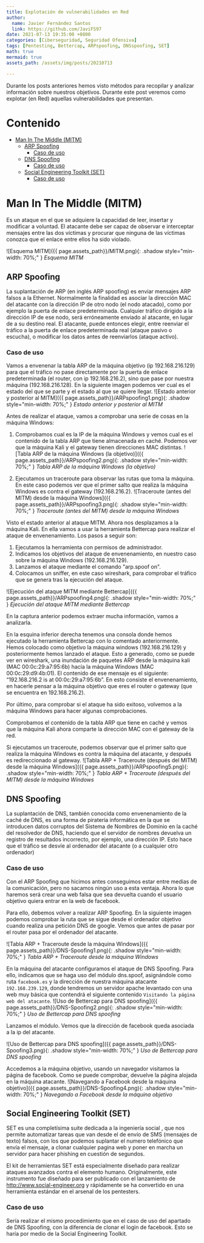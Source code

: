 ```yaml
---
title: Explotación de vulnerabilidades en Red
author:
  name: Javier Fernández Santos
  link: https://github.com/JaviFS97
date: 2021-07-13 19:35:00 +0800
categories: [Ciberseguridad, Seguridad Ofensiva]
tags: [Pentesting, Bettercap, ARPspoofing, DNSspoofing, SET]
math: true
mermaid: true
assets_path: /assets/img/posts/20210713

---
```

Durante los posts anteriores hemos visto métodos para recopilar y analizar información sobre nuestros objetivos. Durante este post veremos como explotar (en Red) aquellas vulnerabilidades que presentan.


# Contenido
- [Man In The Middle (MITM)](#man-in-the-middle-mitm)
  * [ARP Spoofing](#arp-spoofing)
    + [Caso de uso](#caso-de-uso)
  * [DNS Spoofing](#dns-spoofing)
    + [Caso de uso](#caso-de-uso-1)
  * [Social Engineering Toolkit (SET)](#social-engineering-toolkit-set)
    + [Caso de uso](#caso-de-uso-2)



# Man In The Middle (MITM)
Es un ataque en el que se adquiere la capacidad de leer, insertar y modificar a voluntad. El atacante debe ser capaz de observar e interceptar mensajes entre las dos víctimas y procurar que ninguna de las víctimas conozca que el enlace entre ellos ha sido violado.

![Esquema MITM]({{ page.assets_path}}/MITM.png){: .shadow style="min-width: 70%;" }
_Esquema MITM_

## ARP Spoofing
La suplantación de ARP (en inglés ARP spoofing) es enviar mensajes ARP falsos a la Ethernet. Normalmente la finalidad es asociar la dirección MAC del atacante con la dirección IP de otro nodo (el nodo atacado), como por ejemplo la puerta de enlace predeterminada. Cualquier tráfico dirigido a la dirección IP de ese nodo, será erróneamente enviado al atacante, en lugar de a su destino real. El atacante, puede entonces elegir, entre reenviar el tráfico a la puerta de enlace predeterminada real (ataque pasivo o escucha), o modificar los datos antes de reenviarlos (ataque activo).

### Caso de uso
Vamos a envenenar la tabla ARP de la máquina objetivo (ip 192.168.216.129) para que el tráfico no pase directamente por la puerta de enlace predeterminada (el router, con ip 192.168.216.2), sino que pase por nuestra máquina (192.168.216.128). En la siguiente imagen podemos ver cual es el estado del que se parte y el estado al que se quiere llegar.
![Estado anterior y posterior al MITM]({{ page.assets_path}}/ARPspoofing1.png){: .shadow style="min-width: 70%;" }
_Estado anterior y posterior al MITM_


Antes de realizar el ataque, vamos a comprobar una serie de cosas en la máquina Windows:
1. Comprobamos cual es la IP de la máquina Windows y vemos cual es el contenido de la tabla ARP que tiene almacenada en caché. Podemos ver que la máquina Kali y el gateway tienen direcciones MAC distintas.
![Tabla ARP de la máquina Windows (la objetivo)]({{ page.assets_path}}/ARPspoofing2.png){: .shadow style="min-width: 70%;" }
_Tabla ARP de la máquina Windows (la objetivo)_

2. Ejecutamos un traceroute para observar las rutas que toma la máquina. En este caso podemos ver que el primer salto que realiza la máquina Windows es contra el gateway (192.168.216.2).
![Traceroute (antes del MITM) desde la máquina Windows]({{ page.assets_path}}/ARPspoofing3.png){: .shadow style="min-width: 70%;" }
_Traceroute (antes del MITM) desde la máquina Windows_


Visto el estado anterior al ataque MITM. Ahora nos desplazamos a la máquina Kali. En ella vamos a usar la herramienta Bettercap para realizar el ataque de envenenamiento. Los pasos a seguir son:
1. Ejecutamos la herramienta con permisos de administrador.
2. Indicamos los objetivos del ataque de envenenamiento, en nuestro caso sobre la máquina Windows (192.168.216.129).
3. Lanzamos el ataque mediante el comando "arp.spoof on".
4. Colocamos un sniffer, en este caso wireshark, para comprobar el tráfico que se genera tras la ejecución del ataque.

![Ejecución del ataque MITM mediante Bettercap]({{ page.assets_path}}/ARPspoofing4.png){: .shadow style="min-width: 70%;" }
_Ejecución del ataque MITM mediante Bettercap_

En la captura anterior podemos extraer mucha información, vamos a analizarla.

En la esquina inferior derecha tenemos una consola donde hemos ejecutado la herramienta Bettercap con lo comentado anteriormente. Hemos colocado como objetivo la máquina windows (192.168.216.129) y posteriormente hemos lanzado el ataque. Esto a generado, como se puede ver en wireshark, una inundación de paquetes ARP desde la máquina kali (MAC 00:0c:29:a7:95:6b) hacía la máquina Windows (MAC 00:0c:29:d9:4b:01). El contenido de ese mensaje es el siguiente: “192.168.216.2 is at 00:0c:29:a7:95:6b”. En esto consiste el envenenamiento, en hacerle pensar a la máquina objetivo que eres el router o gateway (que se encuentra en 192.168.216.2).

Por último, para comprobar si el ataque ha sido exitoso, volvemos a la máquina Windows para hacer algunas comprobaciones.

Comprobamos el contenido de la tabla ARP que tiene en caché y vemos que la máquina Kali ahora comparte la dirección MAC con el gateway de la red.

Si ejecutamos un traceroute, podemos observar que el primer salto que realiza la máquina Windows es contra la máquina del atacante, y después es redireccionado al gateway.
![Tabla ARP + Traceroute (después del MITM) desde la máquina Windows]({{ page.assets_path}}/ARPspoofing5.png){: .shadow style="min-width: 70%;" }
_Tabla ARP + Traceroute (después del MITM) desde la máquina Windows_



## DNS Spoofing 
La suplantación de DNS, también conocida como envenenamiento de la caché de DNS, es una forma de piratería informática en la que se introducen datos corruptos del Sistema de Nombres de Dominio en la caché del resolvedor de DNS, haciendo que el servidor de nombres devuelva un registro de resultados incorrecto, por ejemplo, una dirección IP. Esto hace que el tráfico se desvíe al ordenador del atacante (o a cualquier otro ordenador)

### Caso de uso
Con el ARP Spoofing que hicimos antes conseguimos estar entre medias de la comunicación, pero no sacamos ningún uso a esta ventaja. Ahora lo que haremos será crear una web falsa que sea devuelta cuando el usuario objetivo quiera entrar en la web de facebook.

Para ello, debemos volver a realizar ARP Spoofing. En la siguiente imagen podemos comprobar la ruta que se sigue desde el ordenador objetivo cuando realiza una petición DNS de google. Vemos que antes de pasar por el router pasa por el ordenador del atacante.

![Tabla ARP + Traceroute desde la máquina Windows]({{ page.assets_path}}/DNS-Spoofing1.png){: .shadow style="min-width: 70%;" }
_Tabla ARP + Traceroute desde la máquina Windows_


En la máquina del atacante configuramos el ataque de DNS Spoofing. Para ello, indicamos que se haga uso del módulo dns.spoof, asignándole como ruta `facebook.es` y la dirección de nuestra máquina atacante `192.168.239.129`, donde tendremos un servidor apache levantado con una web muy básica que contendrá el siguiente contenido `Visitando la página web del atacante`.
![Uso de Bettercap para DNS spoofing]({{ page.assets_path}}/DNS-Spoofing2.png){: .shadow style="min-width: 70%;" }
_Uso de Bettercap para DNS spoofing_

Lanzamos el módulo. Vemos que la dirección de facebook queda asociada a la ip del atacante.

![Uso de Bettercap para DNS spoofing]({{ page.assets_path}}/DNS-Spoofing3.png){: .shadow style="min-width: 70%;" }
_Uso de Bettercap para DNS spoofing_

Accedemos a la máquina objetivo, usando un navegador visitamos la página de facebook. Como se puede comprobar, devuelve la página alojada en la máquina atacante.
![Navegando a Facebook desde la máquina objetivo]({{ page.assets_path}}/DNS-Spoofing4.png){: .shadow style="min-width: 70%;" }
_Navegando a Facebook desde la máquina objetivo_

## Social Engineering Toolkit (SET)
SET es una completísima suite dedicada a la ingeniería social , que nos permite automatizar tareas que van desde el de envío de SMS (mensajes de texto) falsos, con los que podemos suplantar el numero telefónico que envía el mensaje, a clonar cualquier pagina web y poner en marcha un servidor para hacer phishing en cuestión de segundos.
 
El kit de herramientas SET está especialmente diseñado para realizar ataques avanzados contra el elemento humano. Originalmente, este instrumento fue diseñado para ser publicado con el lanzamiento de http://www.social-engineer.org y rápidamente se ha convertido en una herramienta estándar en el arsenal de los pentesters.

### Caso de uso
Sería realizar el mismo procedimiento que en el caso de uso del apartado de DNS Spoofing, con la diferencia de clonar el login de facebook. Esto se haría por medio de la Social Engineering Toolkit.

